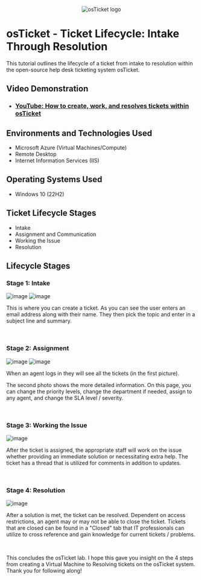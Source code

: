 <p align="center">
<img src="https://i.imgur.com/Clzj7Xs.png" alt="osTicket logo"/>
</p>

<h1>osTicket - Ticket Lifecycle: Intake Through Resolution</h1>
This tutorial outlines the lifecycle of a ticket from intake to resolution within the open-source help desk ticketing system osTicket.<br />


<h2>Video Demonstration</h2>

- ### [YouTube: How to create, work, and resolves tickets within osTicket](https://www.youtube.com)

<h2>Environments and Technologies Used</h2>

- Microsoft Azure (Virtual Machines/Compute)
- Remote Desktop
- Internet Information Services (IIS)

<h2>Operating Systems Used </h2>

- Windows 10</b> (22H2)

<h2>Ticket Lifecycle Stages</h2>

- Intake
- Assignment and Communication
- Working the Issue
- Resolution

<h2>Lifecycle Stages</h2>
<h3>Stage 1: Intake</h3>
<p>
  
![image](https://github.com/YossefElsawy/ticket-lifecycle/assets/141590348/f5617616-c65b-49a6-aa55-f567f8739ee4)
![image](https://github.com/YossefElsawy/ticket-lifecycle/assets/141590348/aff43996-fe39-4fae-9ea1-6939002f8065)
</p>
<p>
This is where you can create a ticket. As you can see the user enters an email address along with their name. They then pick the topic and enter in a subject line and summary.
</p>
<br />
<h3>Stage 2: Assignment</h3>
<p>

![image](https://github.com/YossefElsawy/ticket-lifecycle/assets/141590348/3da5fcf5-8b8f-4568-b87c-63bfd530be32)
![image](https://github.com/YossefElsawy/ticket-lifecycle/assets/141590348/4db3227c-cee7-4052-b895-d776a24b9e0e)

</p>
<p>
When an agent logs in they will see all the tickets (in the first picture).

The second photo shows the more detailed information. On this page, you can change the priority levels, change the department if needed, assign to any agent, and change the SLA level / severity.
</p>
<br />
<h3>Stage 3: Working the Issue</h3>
<p>

![image](https://github.com/YossefElsawy/ticket-lifecycle/assets/141590348/284c6d56-9a8e-40b6-9771-1bb29a4e6e21)
</p>
<p>
After the ticket is assigned, the appropriate staff will work on the issue whether providing an immediate solution or necessitating extra help. The ticket has a thread that is utilized for comments in addition to updates.
</p>
<br />
<h3>Stage 4: Resolution</h3>
<p>

![image](https://github.com/YossefElsawy/ticket-lifecycle/assets/141590348/13d5e19a-f1cb-4933-a579-dab8c24a34ab)
</p>
<p>
After a solution is met, the ticket can be resolved. Dependent on access restrictions, an agent may or may not be able to close the ticket. Tickets that are closed can be found in a "Closed" tab that IT professionals can utilize to cross reference and gain knowledge for current tickets / problems. 
</p>
<br />
<p>
This concludes the osTicket lab. I hope this gave you insight on the 4 steps from creating a Virtual Machine to Resolving tickets on the osTicket system. Thank you for following along!
</p>
<br />
